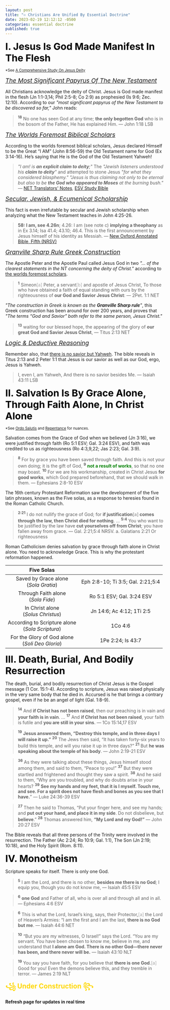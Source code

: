 ```yaml
---
layout: post
title: "♾️ Christians Are Unified By Essential Doctrine"
date: 2023-02-19 12:12:12 -0500
categories: essential doctrine
published: true
---
```


<!-- 🈴➰ mande instead of made typo-->

<!-- <span style="font-weight:bold;font-size:30px;color:Black;">Essential Doctrine</span> -->

<!-- Sometimes we need to pull our heads out of the man made theological sand, and simply read the Bible and absorb essential doctrine. Here is what it means to be Christian. -->

<span style="font-weight:bold;font-size:30px;color:Black;">I. Jesus Is God Made Manifest In The Flesh</span>

<sup>*See <a href="https://bit.ly/3HIQIoK">A Comprehensive Study On Jesus Deity</a></sup>

<a href="https://en.wikipedia.org/wiki/Papyrus_75" style="font-style:Italic;font-size:19px;">The Most Significant Papyrus Of The New Testament</a>

All Christians acknowledge the deity of Christ. Jesus is God made manifest in the flesh (Jn 1:1-3,14; Phil 2:5-8; Co 2:9) as prophesied (Is 9:6; Zec. 12:10). According to our *"most significant papyrus of the New Testament to be discovered so far,"* John reads:

<!-- 

All Christians acknowledge the deity of Christ. Jesus is God made manifest in the flesh (Jn 1:1-3,14) in the line of King David as prophesied (Is 9:6). [Papyrus 75 (𝔓75)](https://en.wikipedia.org/wiki/Papyrus_75) *"The most significant" papyrus of the New Testament to be discovered so far,"* as well as [𝔓66](https://en.wikipedia.org/wiki/Papyrus_66), further showcases this fact in John.  -->

<!-- https://en.wikipedia.org/wiki/Textual_variants_in_the_New_Testament#Gospel_of_John -->

> <sup style="font-weight:bold;">18</sup> No one has seen God at any time; **the only begotten God** who is in the bosom of the Father, He has explained Him. &mdash; John 1:18 LSB

<a href="https://amzn.to/3WLAgbr" style="font-style:Italic;font-size:19px;">The Worlds Foremost Biblical Scholars</a>

<!-- According to the worlds foremost biblical scholars in the [NET Translators' Notes](https://amzn.to/3WLAgbr), and over 200 biblical scholars of the [ESV Study Bible](https://amzn.to/3WsN0Uw), -->

According to the worlds foremost biblical scholars, Jesus declared Himself to be the Great “I AM” (John 8:56-59) the Old Testament name for God (Ex 3:14-16). He’s saying that He is the God of the Old Testament Yahweh! 

> *"I am! is **an explicit claim to deity**;"* The *"Jewish listeners understood his **claim to deity**"* and attempted to stone Jesus *"for what they considered blasphemy."* *"Jesus is thus claiming not only to be eternal but also to be **the God who appeared to Moses** at the burning bush."* &mdash; [NET Translators' Notes](https://amzn.to/3WLAgbr), [ESV Study Bible](https://amzn.to/3WsN0Uw)

<a href="https://amzn.to/3XGvXPg" style="font-style:Italic;font-size:19px;">Secular, Jewish, & Ecumenical Scholarship</a>

This fact is even irrefutable by secular and Jewish scholarship when analyzing what the New Testament teaches in John 4:25-26.

> **58: I am, see 4.26n**; 4.26: I am (see note c) **implying a theophany** as in Ex 3.14; Isa 41.4; 43.10; 46.4. This is the first announcement by
Jesus himself of his identity as Messiah. &mdash; [New Oxford Annotated Bible, Fifth (NRSV)](https://amzn.to/3XGvXPg)

<a href="https://www.biblegateway.com/passage/?search=2Pe+1%3A1%3B+Titus+2%3A13&version=ESV;NET;EXB;NLT" style="font-style:Italic;font-size:19px;">Granville Sharp Rule Greek Construction</a>

The Apostle Peter and the Apostle Paul called Jesus God in two *"... of the clearest statements in the NT concerning the deity of Christ."* according to [the worlds foremost scholars](https://amzn.to/3WLAgbr).

> <sup style="font-weight:bold;">1</sup> Simeon<span style="color:#A7A7A7;">[a]</span> Peter, a servant<span style="color:#A7A7A7;">[b]</span> and apostle of Jesus Christ, To those who have obtained a faith of equal standing with ours by the righteousness of **our God and Savior Jesus Christ**: &mdash; 2Pet. 1:1 NET

*"The construction in Greek is known as the **Granville Sharp rule**"*, this Greek construction has been around for over 200 years, and proves that *"The terms “God and Savior” both refer to the same person, Jesus Christ."*

> <sup style="font-weight:bold;">13</sup> waiting for our blessed hope, the appearing of the glory of **our great God and Savior Jesus Christ**, &mdash; Titus 2:13 NET

<a href="https://sevenshepherd.github.io/deity-11/" style="font-style:Italic;font-size:19px;">Logic & Deductive Reasoning</a>

Remember also, that [there is no savior but Yahweh](https://sevenshepherd.github.io/deity-18/). The bible reveals in Titus 2:13 and 2 Peter 1:1 that Jesus is our savior as well as our God, ergo, Jesus is Yahweh.

<!-- >
**e.** 2 Peter 1:1 & **b.** Titus 2:13 NET tn The terms “God and Savior” both refer to the same person, Jesus Christ. This is one of the clearest statements in the NT concerning the deity of Christ. The construction in Greek is known as the **Granville Sharp rule**, named after the English philanthropist-linguist who first clearly articulated the rule in 1798. Sharp pointed out that in the construction article-noun-καί-noun (where καί [kai] = “and”), when two nouns are singular, personal, and common (i.e., not proper names), they always had the same referent. &mdash; [NET Translators' Notes](https://amzn.to/3WLAgbr) -->

> I, even I, am Yahweh, And there is no savior besides Me. — Isaiah 43:11 LSB

<!-- > No one has ever seen God. **It is God the only Son**, who is close to the Father’s heart, who has made him known. &mdash; John 1:18 NRSV -->

<!-- > No one has ever seen God; **the only God, who is at the Father's side**, he has made him known. &mdash; John 1:18 ESV

> No one has ever seen God. **The only one, himself God**, who is in closest fellowship with the Father, has made God known. &mdash; John 1:18 NET

> No one has ever seen God. **But the unique One, who is himself God**, is near to the Father’s heart. He has revealed God to us. &mdash; John 1:18 NLT -->

<!-- # [NET Translators' Notes](https://amzn.to/3WLAgbr) -->

<!-- <a href="https://amzn.to/3WLAgbr" style="font-style:Italic;font-size:21px;">NET Translators' Notes</a>

[25+ of the world’s foremost biblical scholars](https://netbible.com/preface/) including Dr. Daniel B. Wallace, Senior Research Professor of New Testament Studies at Dallas Theological Seminary, and Dr. W. Hall Harris III editor of LEB and contributor of NASB '95. Highly educated men from Universities of Cambridge, Oxford, Sheffield, Columbia, Dallas, etc. have noted:

> <sup style="font-weight:bold;">56</sup> Your father Abraham was overjoyed<span style="color:#A7A7A7;">[a]</span> to see my day, and he saw it and was glad.”<span style="color:#A7A7A7;">[b]</span> <sup style="font-weight:bold;">57</sup> Then the Judeans<span style="color:#A7A7A7;">[c]</span> replied,<span style="color:#A7A7A7;">[d]</span> “You are not yet fifty years old!<span style="color:#A7A7A7;">[e]</span> Have<span style="color:#A7A7A7;">[f]</span> you seen Abraham?” <sup style="font-weight:bold;">58</sup> Jesus said to them, <span style="font-weight:bold;">“I tell you the solemn truth,<span style="color:#A7A7A7;">[g]</span> before Abraham came into existence,<span style="color:#A7A7A7;">[h]</span> I am!”</span><span style="color:#A7A7A7;">[i]</span> <sup style="font-weight:bold;">59</sup> Then they picked up<span style="color:#A7A7A7;">[j]</span> stones to throw at him,<span style="color:#A7A7A7;">[k]</span> but Jesus was hidden from them<span style="color:#A7A7A7;">[l]</span> and went out from the temple area.<span style="color:#A7A7A7;">[m]</span> &mdash; John 8:56-59 NET
>
i. John 8:58 sn **I am! is an explicit claim to deity**. k. John 8:59 sn Jesus’ **Jewish listeners understood his claim to deity**, rejected it, and picked up stones to throw at him for what they considered blasphemy. -->


<!-- > 56 Your father Abraham rejoiced as he looked forward to my coming. He saw it and was glad.” 57 The people said, “You aren’t even fifty years old. How can you say you have seen Abraham?[a]” 58 Jesus answered, **“I tell you the truth, before Abraham was even born, I AM![b]”** 59 At that point they picked up stones to throw at him. But Jesus was hidden from them and left the Temple. &mdash; John 8:56-59 NLT -->

<!-- # [ESV Study Bible](https://amzn.to/3WsN0Uw) -->

<!-- <a href="https://amzn.to/3WsN0Uw" style="font-style:Italic;font-size:21px;">ESV Study Bible</a>

Jesus declared Himself to be the Great “I AM” (John 8:56-59), the Old Testament name for God (Ex 3:14-16). He’s saying that He is the God of the Old Testament Yahweh! The [ESV Study Bible](https://amzn.to/3WsN0Uw)
**200+ biblical scholars** from 9 countries, nearly 20 denominations, and 50 seminaries, colleges, and universities. Universities of Cambridge, London, Oxford, Dallas, etc. has concluded the very same thing:

> JOHN—NOTE ON 8:58 If there had been any uncertainty about Jesus’ identity in other passages where he said, “I am” (e.g., 6:35; 9:5; 11:25), there was no confusion here because **Jesus is claiming to be the one who was alive before Abraham was, that is, more than 2,000 years earlier.** Jesus does not simply say, “Before Abraham was, I was,” which would simply mean that he is more than 2,000 years old. Rather, **he uses the present tense “I am” in speaking of existence more than 2,000 years earlier, thus claiming a kind of transcendence over time that could only be true of God.** The words “I am” in Greek use the same expression (Egō eimi) found in the Septuagint in the first half of God’s self-identification in Ex. 3:14, “I AM WHO I AM.” **Jesus is thus claiming not only to be eternal but also to be the God who appeared to Moses at the burning bush.** His Jewish opponents understood his meaning immediately and they “picked up stones” to stone him to death for blasphemy (see John 8:59). See notes on 6:20; 8:24. -->

<!-- # [New Oxford Annotated Bible, Fifth (NRSV)](https://amzn.to/3XGvXPg) -->

<!-- <a href="https://amzn.to/3XGvXPg" style="font-style:Italic;font-size:21px;">New Oxford Annotated Bible, Fifth (NRSV)</a>

This fact is even irrefutable by secular and Jewish scholarship when analyzing what the New Testament teaches in John. As is evidenced by the study Bible from Oxford University Press. Over 50 years of students, and professors, relying on The New Oxford Annotated Bible as an unparalleled authority.

> <sup style="font-weight:bold;">25</sup> The woman said to him, ‘I know that Messiah is coming’ (who is called Christ). ‘When he comes, he will proclaim all things to us.’ <sup style="font-weight:bold;">26</sup> **Jesus said to her, ‘I am** he,<span style="color:#A7A7A7;">[**Gk I am**]</span> the one who is speaking to you.’ ... &mdash; John 4:25-26 NOAB (NRSV)
>
**58: I am, see 4.26n**; 4.26: I am (see note c) **implying a theophany** as in Ex 3.14; Isa 41.4; 43.10; 46.4. This is the first announcement by
Jesus himself of his identity as Messiah. -->

<span style="font-weight:bold;font-size:30px;color:Black;">II. Salvation Is By Grace Alone, Through Faith Alone, In Christ Alone</span>

<!-- <span style="font-weight:bold;font-size:30px;color:Black;">II. Grace, Faith, & Christ Alone</span> -->

<sup>*See <a href="https://bit.ly/3xzIZms">Ordo Salutis</a> and <a href="https://bit.ly/3IchrbQ">Repentance</a> for nuances.</sup>

Salvation comes from the Grace of God when we believed (Jn 3:16), we were justified through faith (Ro 5:1 ESV; Gal. 3:24 ESV), and faith was credited to us as righteousness (Ro 4:3,9,22; Jas 2:23; Gal. 3:9).

> <sup style="font-weight:bold;">8</sup> For by grace you have been saved through faith. And this is not your own doing; it is the gift of God, <sup style="font-weight:bold;">9</sup> <span style="font-weight:bold;color:green;">not a result of works</span>, so that no one may boast. <sup style="font-weight:bold;">10</sup> For we are his workmanship, created in Christ Jesus **for good works**, which God prepared beforehand, that we should walk in them. &mdash; Ephesians 2:8-10 ESV

The 16th century Protestant Reformation saw the development of the five latin phrases, known as the Five solas, as a response to heresies found in the Roman Catholic Church. 

> <sup style="font-weight:bold;">2:21</sup> I do not nullify the grace of God; for **if justification<span style="color:#A7A7A7;">[a]</span> comes through the law, then Christ died for nothing**. ... <sup style="font-weight:bold;">5:4</sup> You who want to be justified by the law have **cut yourselves off from Christ**; you have fallen away from grace. &mdash; Gal. 2:21;5:4 NRSV. a. Galatians 2:21 Or righteousness

Roman Catholicism denies salvation by grace through faith alone in Christ alone. You need to acknowledge Grace. This is why the protestant reformation happened.

<!-- (Latin *five solae*; Anglicized as *five solas*) -->
<!-- We're saved by Grace alone (*Sola Gratia*), through Faith alone (*Sola Fide*), in Christ alone (*Solus Christus*), according to scripture alone (*Sola Scriptura*), for the Glory of God alone (*Soli Deo Gloria*). -->

<!-- Justification by faith alone (*Sola fide*) has been a primary belief of Protestants since the time of Martin Luther and the Protestant Reformation. -->

<!-- Jn 1:1-3,14,18 -->

|Five Solas||
|:-:|:-:|
|Saved by Grace alone<br>(*Sola Gratia*)|Eph 2:8-10; Ti 3:5; Gal. 2:21;5:4|
|Through Faith alone<br>(*Sola Fide*)|Ro 5:1 ESV; Gal. 3:24 ESV|
|In Christ alone<br>(*Solus Christus*)|Jn 14:6; Ac 4:12; 1Ti 2:5|
|According to Scripture alone<br>(*Sola Scriptura*)|1Co 4:6|
|For the Glory of God alone<br>(*Soli Deo Gloria*)|1Pe 2:24; Is 43:7|

<span style="font-weight:bold;font-size:30px;color:Black;">III. Death, Burial, And Bodily Resurrection</span>

The death, burial, and bodily resurrection of Christ Jesus is the Gospel message (1 Cor. 15:1-4). According to scripture, Jesus was raised physically in the very same body that he died in. Accursed is he that brings a contrary gospel, even if he be an angel of light (Gal. 1:8-9).

> <sup style="font-weight:bold;">14</sup> And **if Christ has not been raised**, then our preaching is in vain and **your faith is in vain**. ... <sup style="font-weight:bold;">17</sup> And **if Christ has not been raised**, your faith is futile and **you are still in your sins**. &mdash; 1Co 15:14,17 ESV

> <sup style="font-weight:bold;">19</sup> **Jesus answered them, “Destroy this temple, and in three days I will raise it up.”** <sup style="font-weight:bold;">20</sup> The Jews then said, “It has taken forty-six years to build this temple, and will you raise it up in three days?” <sup style="font-weight:bold;">21</sup> But **he was speaking about the temple of his body**. &mdash; John 2:19-21 ESV

> <sup style="font-weight:bold;">36</sup> As they were talking about these things, Jesus himself stood among them, and said to them, “Peace to you!” <sup style="font-weight:bold;">37</sup> But they were startled and frightened and thought they saw a spirit. <sup style="font-weight:bold;">38</sup> And he said to them, “Why are you troubled, and why do doubts arise in your hearts? <sup style="font-weight:bold;">39</sup> **See my hands and my feet, that it is I myself. Touch me, and see. For a spirit does not have flesh and bones as you see that I have.**” &mdash; Luke 24:36-39 ESV

> <sup style="font-weight:bold;">27</sup> Then he said to Thomas, “Put your finger here, and see my hands; and **put out your hand, and place it in my side**. Do not disbelieve, but **believe**.” <sup style="font-weight:bold;">28</sup> Thomas answered him, **“My Lord and my God!”** &mdash; John 20:27 ESV

The Bible reveals that all three persons of the Trinity were involved in the resurrection. The Father (Ac 2:24; Ro 10:9; Gal. 1:1), The Son (Jn 2:19; 10:18), and the Holy Spirit (Rom. 8:11).

<span style="font-weight:bold;font-size:30px;color:Black;">IV. Monotheism</span>

Scripture speaks for itself. There is only one God.

> <sup style="font-weight:bold;">5</sup> I am the Lord, and there is no other, **besides me there is no God**; I equip you, though you do not know me, &mdash; Isaiah 45:5 ESV

> <sup style="font-weight:bold;">6</sup> **one God** and Father of all, who is over all and through all and in all. &mdash; Ephesians 4:6 ESV

> <sup style="font-weight:bold;">6</sup> This is what the Lord, Israel’s king, says, their Protector,<span style="color:#A7A7A7;">[a]</span> the Lord of Heaven’s Armies: “I am the first and I am the last, **there is no God but me**. &mdash; Isaiah 44:6 NET

> <sup style="font-weight:bold;">10</sup> “But you are my witnesses, O Israel!” says the Lord. “You are my servant. You have been chosen to know me, believe in me, and understand that **I alone am God. There is no other God—there never has been, and there never will be.** &mdash; Isaiah 43:10 NLT

> <sup style="font-weight:bold;">19</sup> You say you have faith, for you believe that **there is one God**.<span style="color:#A7A7A7;">[a]</span> Good for you! Even the demons believe this, and they tremble in terror. &mdash; James 2:19 NLT

<span style="font-weight:bold;color:Gold;font-size:21px;">꧁ Under Construction ꧂</span>

**Refresh page for updates in real time**

<script>
    var refTagger = {
        settings: {
            bibleVersion: 'ESV'
        }
    }; 

    (function(d, t) {
        var n=d.querySelector('[nonce]');
        refTagger.settings.nonce = n && (n.nonce||n.getAttribute('nonce'));
        var g = d.createElement(t), s = d.getElementsByTagName(t)[0];
        g.src = 'https://api.reftagger.com/v2/RefTagger.js';
        g.nonce = refTagger.settings.nonce;
        s.parentNode.insertBefore(g, s);
    }(document, 'script'));
</script>